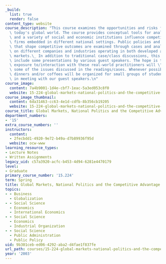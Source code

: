 ```yaml
---
_build:
  list: true
  render: false
content_type: website
course_description: "This course examines the opportunities and risks firms face in\
  \ today's global world. The course provides conceptual tools for analyzing how governments\
  \ and a variety of social and economic institutions influence competition among\
  \ firms embedded in different national settings. Public policies and institutions\
  \ that shape competitive outcomes are examined through cases and analytic readings\
  \ on different companies and industries operating in both developed and emerging\
  \ markets.\_ In addition to traditional case/class discussions, this course will\
  \ include some presentations by various guest speakers. The hope is that greater\
  \ exposure to/interaction with these real-world practitioners will \"bring to life\"\
  \ some of the issues discussed in the readings/cases. Whenever possible, informal\
  \ dinners and/or coffees will be organized for small groups of students interested\
  \ in meeting with our guest speakers.\n"
course_image:
  content: 7a4b9001-1d4e-cbf7-1eac-5a3ed053c8f0
  website: 15-224-global-markets-national-politics-and-the-competitive-advantage-of-firms-spring-2003
course_image_thumbnail:
  content: 6da31463-cc63-4e1d-cdfb-8b356cb19205
  website: 15-224-global-markets-national-politics-and-the-competitive-advantage-of-firms-spring-2003
course_title: Global Markets, National Politics and the Competitive Advantage of Firms
department_numbers:
- '15'
extra_course_numbers: ''
instructors:
  content:
  - 2fecbdd1-4920-9e72-b49a-d7b89936f95d
  website: ocw-www
learning_resource_types:
- Lecture Notes
- Written Assignments
legacy_uid: c57a3920-acfc-b453-4d94-6281e4470179
level:
- Graduate
primary_course_number: '15.224'
term: Spring
title: Global Markets, National Politics and the Competitive Advantage of Firms
topics:
- - Business
  - Globalization
- - Social Science
  - Economics
  - International Economics
- - Social Science
  - Economics
  - Industrial Organization
- - Social Science
  - Public Administration
  - Public Policy
uid: 9b301ceb-ed06-4292-aba2-d4fae1f837fe
url_path: courses/15-224-global-markets-national-politics-and-the-competitive-advantage-of-firms-spring-2003
year: '2003'
---
```

